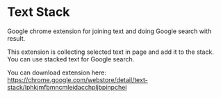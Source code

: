 # Text Stack
Google chrome extension for joining text and doing Google search with result.

This extension is collecting selected text in page and add it to the stack. You can use stacked text for Google search.

You can download extension here: https://chrome.google.com/webstore/detail/text-stack/lphkjmfbmncmleidacchpljbpinpchei
